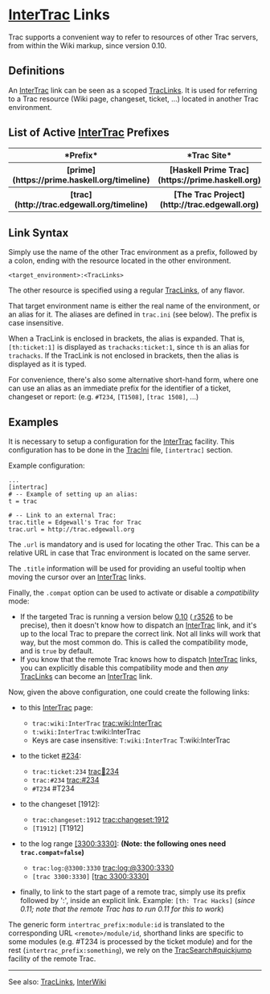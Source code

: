 # [InterTrac](inter-trac) Links



Trac supports a convenient way to refer to resources of other Trac servers, from within the Wiki markup, since version 0.10.


## Definitions



An [InterTrac](inter-trac) link can be seen as a scoped [TracLinks](trac-links).
It is used for referring to a Trac resource 
(Wiki page, changeset, ticket, ...) located in another
Trac environment.


## List of Active [InterTrac](inter-trac) Prefixes



<table><tr><th>*Prefix*</th>
<th>*Trac Site*</th></tr>
<tr><th>[prime](https://prime.haskell.org/timeline)</th>
<th>[Haskell Prime Trac](https://prime.haskell.org)</th></tr>
<tr><th>[trac](http://trac.edgewall.org/timeline)</th>
<th>[The Trac Project](http://trac.edgewall.org)</th></tr></table>



## Link Syntax



Simply use the name of the other Trac environment as a prefix, 
followed by a colon, ending with the resource located in the other environment.


```wiki
<target_environment>:<TracLinks>
```


The other resource is specified using a regular [TracLinks](trac-links), of any flavor.



That target environment name is either the real name of the 
environment, or an alias for it. 
The aliases are defined in `trac.ini` (see below).
The prefix is case insensitive.



When a TracLink is enclosed in brackets, the alias is expanded.  That is, `[th:ticket:1]` is displayed as `trachacks:ticket:1`, since `th` is an alias for `trachacks`.  If the TracLink is not enclosed in brackets, then the alias is displayed as it is typed.



For convenience, there's also some alternative short-hand form, 
where one can use an alias as an immediate prefix 
for the identifier of a ticket, changeset or report:
(e.g. `#T234`, `[T1508]`, `[trac 1508]`, ...)


## Examples



It is necessary to setup a configuration for the [InterTrac](inter-trac) facility.
This configuration has to be done in the [TracIni](trac-ini) file, `[intertrac]` section.



Example configuration:


```wiki
...
[intertrac]
# -- Example of setting up an alias:
t = trac

# -- Link to an external Trac:
trac.title = Edgewall's Trac for Trac
trac.url = http://trac.edgewall.org
```


The `.url` is mandatory and is used for locating the other Trac.
This can be a relative URL in case that Trac environment is located 
on the same server.



The `.title` information will be used for providing an useful tooltip
when moving the cursor over an [InterTrac](inter-trac) links.



Finally, the `.compat` option can be used to activate or disable
a *compatibility* mode:


- If the targeted Trac is running a version below [
  0.10](http://trac.edgewall.org/intertrac/milestone%3A0.10) 
  ([
  r3526](http://trac.edgewall.org/intertrac/r3526) to be precise), then it doesn't know how to dispatch an [InterTrac](inter-trac) 
  link, and it's up to the local Trac to prepare the correct link. 
  Not all links will work that way, but the most common do. 
  This is called the compatibility mode, and is `true` by default. 
- If you know that the remote Trac knows how to dispatch [InterTrac](inter-trac) links, 
  you can explicitly disable this compatibility mode and then *any* 
  [TracLinks](trac-links) can become an [InterTrac](inter-trac) link.


Now, given the above configuration, one could create the following links:


- to this [InterTrac](inter-trac) page:

  - `trac:wiki:InterTrac` [
    trac:wiki:InterTrac](http://trac.edgewall.org/intertrac/wiki%3AInterTrac)
  - `t:wiki:InterTrac` t:wiki:InterTrac
  - Keys are case insensitive: `T:wiki:InterTrac` T:wiki:InterTrac
- to the ticket [\#234](https://gitlab.staging.haskell.org/ghc/ghc/issues/234):

  - `trac:ticket:234` [
    trac:ticket:234](http://trac.edgewall.org/intertrac/ticket%3A234)
  - `trac:#234` [ trac:\#234](http://trac.edgewall.org/intertrac/%23234) 
  - `#T234` \#T234
- to the changeset \[1912\]:

  - `trac:changeset:1912` [
    trac:changeset:1912](http://trac.edgewall.org/intertrac/changeset%3A1912)
  - `[T1912]` \[T1912\]
- to the log range [\[3300:3330\]](/trac/ghc/log/ghc/?revs=3300%3A3330): **(Note: the following ones need `trac.compat=false`)**

  - `trac:log:@3300:3330` [
    trac:log:\@3300:3330](http://trac.edgewall.org/intertrac/log%3A%403300%3A3330)  
  - `[trac 3300:3330]` [
    \[trac 3300:3330\]](http://trac.edgewall.org/intertrac/log%3A/%403300%3A3330) 
- finally, to link to the start page of a remote trac, simply use its prefix followed by ':', inside an explicit link. Example: `[th: Trac Hacks]` (*since 0.11; note that the *remote* Trac has to run 0.11 for this to work*)


The generic form `intertrac_prefix:module:id` is translated
to the corresponding URL `<remote>/module/id`, shorthand links
are specific to some modules (e.g. \#T234 is processed by the
ticket module) and for the rest (`intertrac_prefix:something`),
we rely on the [TracSearch\#quickjump](trac-search#) facility of the remote Trac.


---



See also: [TracLinks](trac-links), [InterWiki](inter-wiki)


